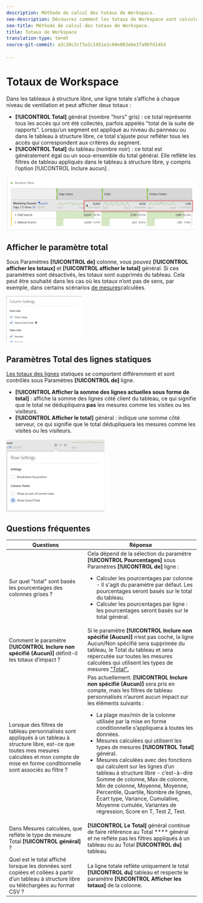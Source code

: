 ```yaml
---
description: Méthode de calcul des totaux de Workspace.
seo-description: Découvrez comment les totaux de Workspace sont calculés.
seo-title: Méthode de calcul des totaux de Workspace.
title: Totaux de Workspace
translation-type: tm+mt
source-git-commit: a2c38c2cf3a2c1451e2c60e003ebe1fa9bfd145d

---
```



# Totaux de Workspace

Dans les tableaux à structure libre, une ligne totale s’affiche à chaque niveau de ventilation et peut afficher deux totaux :

* **[!UICONTROL Total]** général (nombre "hors" gris) : ce total représente tous les accès qui ont été collectés, parfois appelés "total de la suite de rapports". Lorsqu’un segment est appliqué au niveau du panneau ou dans le tableau à structure libre, ce total s’ajuste pour refléter tous les accès qui correspondent aux critères du segment.
* **[!UICONTROL Total]** du tableau (nombre noir) : ce total est généralement égal ou un sous-ensemble du total général. Elle reflète les filtres de tableau appliqués dans le tableau à structure libre, y compris l’option [!UICONTROL Inclure aucun] .

![](assets/total-row.png)

## Afficher le paramètre total

Sous Paramètres **[!UICONTROL de]** colonne, vous pouvez **[!UICONTROL afficher les totaux]** et **[!UICONTROL afficher le total]** général. Si ces paramètres sont désactivés, les totaux sont supprimés du tableau. Cela peut être souhaité dans les cas où les totaux n’ont pas de sens, par exemple, dans certains scénarios [de mesures](https://docs.adobe.com/content/help/en/analytics/components/calculated-metrics/calcmetrics-reference/cm-totals.html)calculées.

![](assets/column-settings-total.png)

## Paramètres Total des lignes statiques

[Les totaux des lignes](https://docs.adobe.com/content/help/en/analytics/analyze/analysis-workspace/build-workspace-project/column-row-settings/manual-vs-dynamic-rows.html) statiques se comportent différemment et sont contrôlés sous Paramètres **[!UICONTROL de]** ligne.

* **[!UICONTROL Afficher la somme des lignes actuelles sous forme de total]** : affiche la somme des lignes côté client du tableau, ce qui signifie que le total ne dédupliquera **pas** les mesures comme les visites ou les visiteurs.
* **[!UICONTROL Afficher le total]** général : indique une somme côté serveur, ce qui signifie que le total dédupliquera les mesures comme les visites ou les visiteurs.

![](assets/static-rows.png)

## Questions fréquentes

| Questions | Réponse |
|---|---|
| Sur quel "total" sont basés les pourcentages des colonnes grises ? | Cela dépend de la sélection du paramètre **[!UICONTROL Pourcentages]** sous Paramètres **[!UICONTROL de]** ligne :<ul><li>Calculer les pourcentages par colonne - Il s'agit du paramètre par défaut. Les pourcentages seront basés sur le total du tableau.</li><li>Calculer les pourcentages par ligne : les pourcentages seront basés sur le total général.</li></ul> |
| Comment le paramètre **[!UICONTROL Inclure non spécifié (Aucun)]** définit-il les totaux d’impact ? | Si le paramètre **[!UICONTROL Inclure non spécifié (Aucun)]** n’est pas coché, la ligne Aucun/Non spécifié sera supprimée du tableau, le Total du tableau et sera répercutée sur toutes les mesures calculées qui utilisent les types de mesures ["Total".](https://docs.adobe.com/content/help/en/analytics/components/calculated-metrics/calcmetric-workflow/m-metric-type-alloc.html) |
| Lorsque des filtres de tableau personnalisés sont appliqués à un tableau à structure libre, est-ce que toutes mes mesures calculées et mon compte de mise en forme conditionnelle sont associés au filtre ? | Pas actuellement. **[!UICONTROL Inclure non spécifié (Aucun)]** sera pris en compte, mais les filtres de tableau personnalisés n’auront aucun impact sur les éléments suivants :<ul><li>La plage max/min de la colonne utilisée par la mise en forme conditionnelle s’appliquera à toutes les données.</li><li>Mesures calculées qui utilisent les types de mesures **[!UICONTROL Total]** général.</li><li>Mesures calculées avec des fonctions qui calculent sur les lignes d’un tableau à structure libre - c’est-à-dire Somme de colonne, Max de colonne, Min de colonne, Moyenne, Moyenne, Percentile, Quartile, Nombre de lignes, Écart type, Variance, Cumulative, Moyenne cumulée, Variantes de régression, Score en T, Test Z, Test.</li></ul> |
| Dans Mesures calculées, que reflète le type de mesure Total **[!UICONTROL général]** ? | **[!UICONTROL Le Total]** général continue de faire référence au Total **** général et ne reflète pas les filtres appliqués à un tableau ou au Total **[!UICONTROL du]** tableau. |
| Quel est le total affiché lorsque les données sont copiées et collées à partir d’un tableau à structure libre ou téléchargées au format CSV ? | La ligne totale reflète uniquement le total **[!UICONTROL du]** tableau et respecte le paramètre **[!UICONTROL Afficher les totaux]** de la colonne. |

